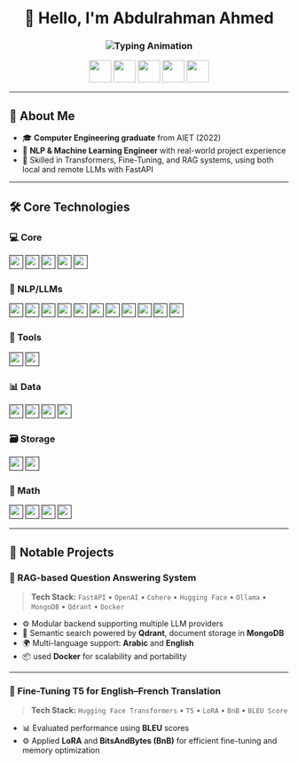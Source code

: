 <!-- GitHub Profile README -->

<div style="position: absolute; top: -9999px; left: -9999px;">
  AbdulrahmanAhmed20072/README.md
</div>

<h1 align="center">👋 Hello, I'm Abdulrahman Ahmed</h1>

<h3 align="center">
  <img src="https://readme-typing-svg.demolab.com?font=Fira+Code&weight=600&size=24&duration=4000&pause=800&color=86c26b&center=true&width=500&vCenter=true&repeat=true&lines=NLP+%26+Machine+Learning+Engineer;LLMs+%7C+Deep+Learning" alt="Typing Animation" />
</h3>

<div align="center">
  <a href="https://linkedin.com/in/abdulrahman-ahmed-82091a244/"><img src="https://img.icons8.com/fluency/48/linkedin.png" width="40"/></a>
  <a href="https://github.com/AbdulrahmanAhmed20072"><img src="https://img.icons8.com/fluency/48/github.png" width="40"/></a>
  <a href="mailto:abdulrahman.ahmed20072@gmail.com"><img src="https://img.icons8.com/?size=100&id=OumT4lIcOllS&format=png&color=000000" width="40"/></a>
  <a href="https://youtube.com/@abdulrahman.ahmed1?si=eeqAgr7NqlCKTVh2"><img src="https://img.icons8.com/?size=100&id=qLVB1tIe9Ts9&format=png&color=000000" width="40"/></a>
  <a href="https://wa.me/qr/X2G6NMEMSJ5IA1"><img src="https://img.icons8.com/color/48/whatsapp--v1.png" width="40"/></a>
</div>

---

## 📌 About Me

- 🎓 **Computer Engineering graduate** from AIET (2022)  
- 🤖 **NLP & Machine Learning Engineer** with real-world project experience  
- 🔭 Skilled in Transformers, Fine-Tuning, and RAG systems, using both local and remote LLMs with FastAPI
---
## 🛠️ Core Technologies

### 💻 Core

[<img src="https://img.shields.io/badge/Python-3776AB?style=flat&logo=python&logoColor=white" height="25" />]()
[<img src="https://img.shields.io/badge/Git-F05032?style=flat&logo=git&logoColor=white" height="25" />]()
[<img src="https://img.shields.io/badge/OOP-111111?style=flat&logo=oop&logoColor=white" height="25" />]()
[<img src="https://img.shields.io/badge/Data_Structures-00599C?style=flat&logo=data-structures&logoColor=white" height="25" />]()
[<img src="https://img.shields.io/badge/Algorithms-1A237E?style=flat&logo=algorithms&logoColor=white" height="25" />]()

### 🧠 NLP/LLMs

[<img src="https://img.shields.io/badge/Keras-a62920?style=flat&logo=keras&logoColor=white" height="25" />]()
[<img src="https://img.shields.io/badge/FineTuning-11557C?style=flat&logo=finetuning&logoColor=white" height="25" />]()
[<img src="https://img.shields.io/badge/RAG-2C3E50?style=flat&logo=rag&logoColor=white" height="25" />]()
[<img src="https://img.shields.io/badge/Hugging_Face-0e0d0e?style=flat&logo=huggingface&logoColor=FFD21E" height="25" />]()
[<img src="https://img.shields.io/badge/CrewAI-e18f89?style=flat&logo=crewai&logoColor=black" height="25" />]()
[<img src="https://img.shields.io/badge/NLTK-4890c5?style=flat&logo=nltk&logoColor=white" height="25" />]()
[<img src="https://img.shields.io/badge/Scikit_Learn-242020?style=flat&logo=scikit-learn&logoColor=white" height="25" />]()
[<img src="https://img.shields.io/badge/Prompt_Engineering-428473?style=flat&logo=promptengineering&logoColor=white" height="25" />]()
[<img src="https://img.shields.io/badge/Transformers-FFD600?style=flat&logo=transformers&logoColor=black" height="25" />]()
[<img src="https://img.shields.io/badge/Neural_Networks-FF6F00?style=flat&logo=neural-network&logoColor=white" height="25" />]()
[<img src="https://img.shields.io/badge/Sequence_Models-4A148C?style=flat&logo=sequence-models&logoColor=white" height="25" />]()

### 🔧 Tools

[<img src="https://img.shields.io/badge/Docker-4085c4?style=flat&logo=docker&logoColor=white" height="25" />]()
[<img src="https://img.shields.io/badge/FastAPI-009688?style=flat&logo=fastapi&logoColor=white" height="25" />]()

### 📊 Data

[<img src="https://img.shields.io/badge/Pandas-150458?style=flat&logo=pandas&logoColor=white" height="25" />]()
[<img src="https://img.shields.io/badge/NumPy-013243?style=flat&logo=numpy&logoColor=white" height="25" />]()
[<img src="https://img.shields.io/badge/Matplotlib-11557C?style=flat&logo=matplotlib&logoColor=white" height="25" />]()
[<img src="https://img.shields.io/badge/Seaborn-2E3B4E?style=flat&logo=seaborn&logoColor=white" height="25" />]()

### 🗃️ Storage

[<img src="https://img.shields.io/badge/MongoDB-38761d?style=flat&logo=mongodb&logoColor=white" height="25" />]()
[<img src="https://img.shields.io/badge/Qdrant-c4448f?style=flat&logo=qdrant&logoColor=white" height="25" />]()

### 🧮 Math

[<img src="https://img.shields.io/badge/Linear_Algebra-6851a2?style=flat&logo=linearalgebra&logoColor=white" height="25" />]()
[<img src="https://img.shields.io/badge/Calculus-517ea7?style=flat&logo=calculus&logoColor=white" height="25" />]()
[<img src="https://img.shields.io/badge/Probability_&_Statistics-3E2723?style=flat&logo=statistics&logoColor=white" height="25" />]()
[<img src="https://img.shields.io/badge/Optimization-b16f91?style=flat&logo=optimization&logoColor=white" height="25" />]()

---

## 🚀 Notable Projects

### 🔷 RAG-based Question Answering System  
> **Tech Stack:** `FastAPI` • `OpenAI` • `Cohere` • `Hugging Face` • `Ollama` • `MongoDB` • `Qdrant` • `Docker`

- ⚙️ Modular backend supporting multiple LLM providers  
- 🧠 Semantic search powered by **Qdrant**, document storage in **MongoDB**  
- 🌍 Multi-language support: **Arabic** and **English**  
- 📦 used **Docker** for scalability and portability  

---

### 🔷 Fine-Tuning T5 for English–French Translation  
> **Tech Stack:** `Hugging Face Transformers` • `T5` • `LoRA` • `BnB` • `BLEU Score`

- 📊 Evaluated performance using **BLEU** scores  
- ⚙️ Applied **LoRA** and **BitsAndBytes (BnB)** for efficient fine-tuning and memory optimization  
